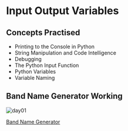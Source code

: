 # Input Output Variables
## Concepts Practised
- Printing to the Console in Python
- String Manipulation and Code Intelligence
- Debugging
- The Python Input Function
- Python Variables
- Variable Naming
## Band Name Generator Working
![day01](https://user-images.githubusercontent.com/98851253/154177081-2c53df2d-777b-4deb-8e38-5742ecd7282f.gif)

[Band Name Generator](https://replit.com/@NishitaErvanti2/band-name-generator?v=1)

